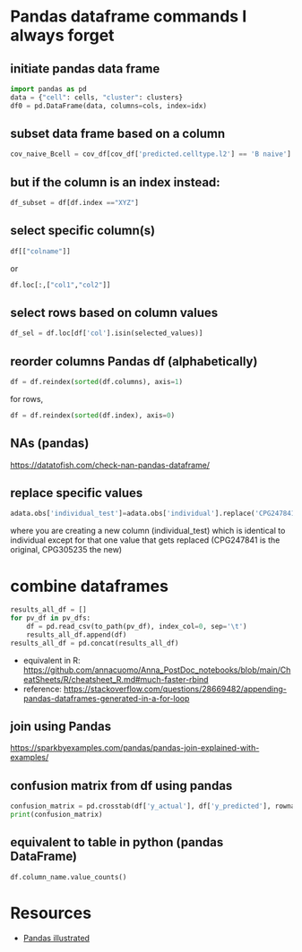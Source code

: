 # Pandas dataframe commands I always forget

## initiate pandas data frame

```Python
import pandas as pd
data = {"cell": cells, "cluster": clusters}
df0 = pd.DataFrame(data, columns=cols, index=idx)
```

## subset data frame based on a column

```Python
cov_naive_Bcell = cov_df[cov_df['predicted.celltype.l2'] == 'B naive']
```

## but if the column is an index instead:

```Python
df_subset = df[df.index =="XYZ"]
```

## select specific column(s)

```Python
df[["colname"]]
```

or

```Python
df.loc[:,["col1","col2"]]
```

## select rows based on column values

```Python
df_sel = df.loc[df['col'].isin(selected_values)]
```

## reorder columns Pandas df (alphabetically)

```Python
df = df.reindex(sorted(df.columns), axis=1)
```

for rows,

```Python
df = df.reindex(sorted(df.index), axis=0)
```

## NAs (pandas)

https://datatofish.com/check-nan-pandas-dataframe/

## replace specific values

```Python
adata.obs['individual_test']=adata.obs['individual'].replace('CPG247841', 'CPG305235')
```

where you are creating a new column (individual_test) which is identical to individual except for that one value that gets replaced (CPG247841 is the original, CPG305235 the new)

# combine dataframes

```Python
results_all_df = []
for pv_df in pv_dfs:
    df = pd.read_csv(to_path(pv_df), index_col=0, sep='\t')
    results_all_df.append(df)
results_all_df = pd.concat(results_all_df)
```

* equivalent in R: https://github.com/annacuomo/Anna_PostDoc_notebooks/blob/main/CheatSheets/R/cheatsheet_R.md#much-faster-rbind
* reference: https://stackoverflow.com/questions/28669482/appending-pandas-dataframes-generated-in-a-for-loop

## join using Pandas

https://sparkbyexamples.com/pandas/pandas-join-explained-with-examples/

## confusion matrix from df using pandas

```Python
confusion_matrix = pd.crosstab(df['y_actual'], df['y_predicted'], rownames=['Actual'], colnames=['Predicted'])
print(confusion_matrix)
```

## equivalent to table in python (pandas DataFrame)

```Python
df.column_name.value_counts()
```

# Resources

* [Pandas illustrated](https://betterprogramming.pub/pandas-illustrated-the-definitive-visual-guide-to-pandas-c31fa921a43)

